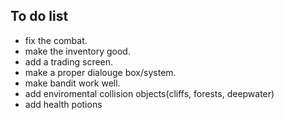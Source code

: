 ## To do list

- fix the combat.
- make the inventory good.
- add a trading screen.
- make a proper dialouge box/system.
- make bandit work well.
- add enviromental collision objects(cliffs, forests, deepwater)
- add health potions
